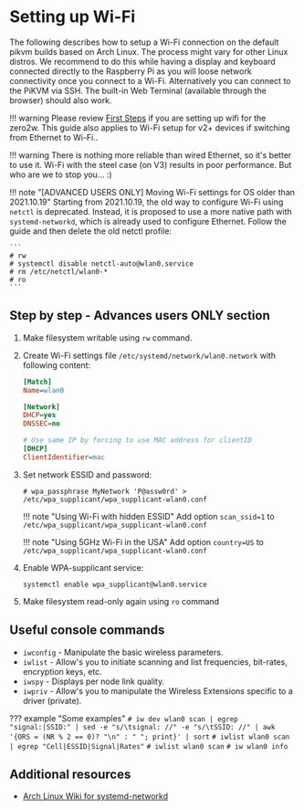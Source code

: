 # Setting up Wi-Fi

The following describes how to setup a Wi-Fi connection on the default pikvm builds based on Arch Linux.
The process might vary for other Linux distros. We recommend to do this while having a display and keyboard
connected directly to the Raspberry Pi as you will loose network connectivity once you connect to a Wi-Fi.
Alternatively you can connect to the PiKVM via SSH. The built-in Web Terminal (available through the browser) should also work.

!!! warning
    Please review [First Steps](first_steps.md) if you are setting up wifi for the zero2w. This guide also applies to Wi-Fi setup for v2+ devices if switching from Ethernet to Wi-Fi..

!!! warning
    There is nothing more reliable than wired Ethernet, so it's better to use it. Wi-Fi with the steel case (on V3) results in poor performance. But who are we to stop you... :)

!!! note "[ADVANCED USERS ONLY] Moving Wi-Fi settings for OS older than 2021.10.19"
    Starting from 2021.10.19, the old way to configure Wi-Fi using `netctl` is deprecated.
    Instead, it is proposed to use a more native path with `systemd-networkd`, which is already used to configure Ethernet.
    Follow the guide and then delete the old netctl profile:

    ```
    # rw
    # systemctl disable netctl-auto@wlan0.service
    # rm /etc/netctl/wlan0-*
    # ro
    ```


## Step by step - Advances users ONLY section

1. Make filesystem writable using `rw` command.

2. Create Wi-Fi settings file `/etc/systemd/network/wlan0.network` with following content:

    ```ini
    [Match]
    Name=wlan0

    [Network]
    DHCP=yes
    DNSSEC=no

    # Use same IP by forcing to use MAC address for clientID
    [DHCP]
    ClientIdentifier=mac
    ```

3. Set network ESSID and password:

    ```
    # wpa_passphrase MyNetwork 'P@assw0rd' > /etc/wpa_supplicant/wpa_supplicant-wlan0.conf
    ```
    
    !!! note "Using Wi-Fi with hidden ESSID"
        Add option `scan_ssid=1` to `/etc/wpa_supplicant/wpa_supplicant-wlan0.conf`

    !!! note "Using 5GHz Wi-Fi in the USA"
        Add option `country=US` to `/etc/wpa_supplicant/wpa_supplicant-wlan0.conf`


4. Enable WPA-supplicant service:
   ```
   systemctl enable wpa_supplicant@wlan0.service
   ```

5. Make filesystem read-only again using `ro` command


## Useful console commands

* `iwconfig` - Manipulate the basic wireless parameters.
* `iwlist` - Allow's you to initiate scanning and list frequencies, bit-rates, encryption keys, etc.
* `iwspy` - Displays per node link quality.
* `iwpriv` - Allow's you to manipulate the Wireless Extensions specific to a driver (private).

??? example "Some examples"
    ```
    # iw dev wlan0 scan | egrep "signal:|SSID:" | sed -e "s/\tsignal: //" -e "s/\tSSID: //" | awk '{ORS = (NR % 2 == 0)? "\n" : " "; print}' | sort
    ```
    ```
    # iwlist wlan0 scan | egrep "Cell|ESSID|Signal|Rates"
    ```
    ```
    # iwlist wlan0 scan
    ```
    ```
    # iw wlan0 info
    ```


## Additional resources

* [Arch Linux Wiki for systemd-networkd](https://wiki.archlinux.org/title/systemd-networkd)
